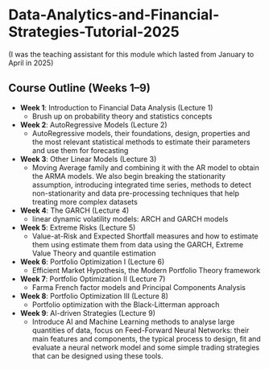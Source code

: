 # Data-Analytics-and-Financial-Strategies-Tutorial-2025
(I was the teaching assistant for this module which lasted from January to April in 2025)
## Course Outline (Weeks 1–9)

- **Week 1**: Introduction to Financial Data Analysis (Lecture 1)
  - Brush up on probability theory and statistics concepts
- **Week 2**: AutoRegressive Models (Lecture 2)
  - AutoRegressive models, their foundations, design, properties and the most relevant statistical methods to estimate their parameters and use them for forecasting
- **Week 3**: Other Linear Models (Lecture 3)
  - Moving Average family and combining it with the AR model to obtain the ARMA models. We also begin breaking the stationarity assumption, introducing integrated time series, methods to detect non-stationarity and data pre-processing techniques that help treating more complex datasets
- **Week 4**: The GARCH (Lecture 4)
  - linear dynamic volatility models: ARCH and GARCH models
- **Week 5**: Extreme Risks (Lecture 5)
  - Value-at-Risk and Expected Shortfall measures and how to estimate them using estimate them from data using the GARCH, Extreme Value Theory and quantile estimation
- **Week 6**: Portfolio Optimization I (Lecture 6)
  - Efficient Market Hypothesis, the Modern Portfolio Theory framework
- **Week 7**: Portfolio Optimization II (Lecture 7)
  - Farma French factor models and Principal Components Analysis
- **Week 8**: Portfolio Optimization III (Lecture 8)
  - Portfolio optimization with the Black-Litterman approach
- **Week 9**: AI-driven Strategies (Lecture 9)
  - Introduce AI and Machine Learning methods to analyse large quantities of data, focus on Feed-Forward Neural Networks: their main features and components, the typical process to design, fit and evaluate a neural network model and some simple trading strategies that can be designed using these tools.
